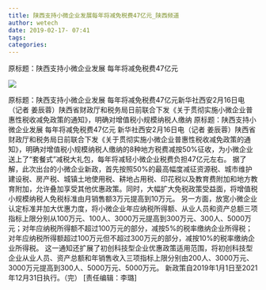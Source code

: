 ```yaml
---
title: 陕西支持小微企业发展每年将减免税费47亿元_陕西频道
author: wetech
date: 2019-02-17- 07:41
tags: 
categories: 
---
```

原标题：陕西支持小微企业发展 每年将减免税费47亿元
<!-- more -->
                
<img align="center" border="0" src="http://p2.ifengimg.com/a/2016/0810/204c433878d5cf9size1_w16_h16.png" />
                
            
原标题：陕西支持小微企业发展 每年将减免税费47亿元新华社西安2月16日电（记者 姜辰蓉）陕西省财政厅和税务局日前联合下发《关于贯彻实施小微企业普惠性税收减免政策的通知》，明确对增值税小规模纳税人缴纳
原标题：陕西支持小微企业发展 每年将减免税费47亿元
新华社西安2月16日电（记者 姜辰蓉）陕西省财政厅和税务局日前联合下发《关于贯彻实施小微企业普惠性税收减免政策的通知》，明确对增值税小规模纳税人缴纳的8种地方税费减按50%征收，为小微企业送上了“套餐式”减税大礼包，每年将减轻小微企业税费负担47亿元左右。
据了解，此次出台的小微企业新政，首先按照50%的最高幅度减征资源税、城市维护建设税、房产税、城镇土地使用税、耕地占用税、印花税以及教育费附加和地方教育附加，允许叠加享受其他优惠政策。同时，大幅扩大免税政策受益面，将增值税小规模纳税人免税标准由月销售额3万元提高到10万元。
另一方面，放宽小微企业认定标准并加大优惠力度，将小微企业年应纳税所得额、从业人员和资产总额三项指标上限分别从100万元、100人、3000万元提高到300万元、300人、5000万元；对年应纳税所得额不超过100万元的部分，减按5%的税率缴纳企业所得税；对年应纳税所得额超过100万元但不超过300万元的部分，减按10%的税率缴纳企业所得税。
这一通知还扩展了初创科技型企业优惠政策适用范围，将初创科技型企业从业人员、资产总额和年销售收入三项指标上限分别由200人、3000万元、3000万元提高到300人、5000万元、5000万元。
新政策自2019年1月1日至2021年12月31日执行。（完）
[责任编辑：李璐]
            
